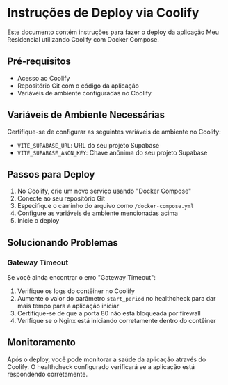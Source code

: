 
# Instruções de Deploy via Coolify

Este documento contém instruções para fazer o deploy da aplicação Meu Residencial utilizando Coolify com Docker Compose.

## Pré-requisitos

- Acesso ao Coolify
- Repositório Git com o código da aplicação
- Variáveis de ambiente configuradas no Coolify

## Variáveis de Ambiente Necessárias

Certifique-se de configurar as seguintes variáveis de ambiente no Coolify:

- `VITE_SUPABASE_URL`: URL do seu projeto Supabase
- `VITE_SUPABASE_ANON_KEY`: Chave anônima do seu projeto Supabase

## Passos para Deploy

1. No Coolify, crie um novo serviço usando "Docker Compose"
2. Conecte ao seu repositório Git
3. Especifique o caminho do arquivo como `/docker-compose.yml`
4. Configure as variáveis de ambiente mencionadas acima
5. Inicie o deploy

## Solucionando Problemas

### Gateway Timeout

Se você ainda encontrar o erro "Gateway Timeout":

1. Verifique os logs do contêiner no Coolify
2. Aumente o valor do parâmetro `start_period` no healthcheck para dar mais tempo para a aplicação iniciar
3. Certifique-se de que a porta 80 não está bloqueada por firewall
4. Verifique se o Nginx está iniciando corretamente dentro do contêiner

## Monitoramento

Após o deploy, você pode monitorar a saúde da aplicação através do Coolify. O healthcheck configurado verificará se a aplicação está respondendo corretamente.
